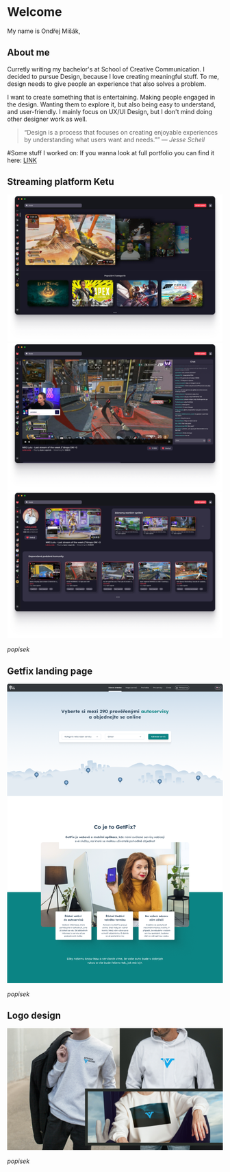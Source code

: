 # Welcome

My name is Ondřej Mišák, 

## About me

Curretly writing my bachelor's at School of Creative Communication. I decided to pursue Design, because I love creating meaningful stuff. To me, design needs to give people an experience that also solves a problem.

I want to create something that is entertaining. Making people engaged in the design. Wanting them to explore it, but also being easy to understand, and user-friendly. I mainly focus on UX/UI Design, but I don't mind doing other designer work as well.

> “Design is a process that focuses on creating enjoyable experiences by understanding what users want and needs.”” — *Jesse Schell*

#Some stuff I worked on:
If you wanna look at full portfolio you can find it here: [LINK](https://www.figma.com/design/0YlSm7hb7xT16KIkEb62Of/Portfolio?node-id=0-1)


## Streaming platform Ketu

![Ketu](Pic/S-01.png)
![Ketu](Pic/S-02.png)
![Ketu](Pic/S-03.png)

*popisek*

## Getfix landing page

![gf](Pic/S-04.png)

*popisek*

## Logo design

![logo](Pic/S-05.png)

*popisek*
